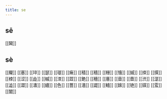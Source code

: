 ```yaml
---
title: se
---
```


## sē
[[閪]]
## sè
[[飋]]
[[塞]]
[[琗]]
[[瑟]]
[[璱]]
[[瘷]]
[[穑]]
[[穡]]
[[粣]]
[[懎]]
[[摵]]
[[拺]]
[[擌]]
[[栜]]
[[涩]]
[[歮]]
[[槭]]
[[洓]]
[[歰]]
[[銫]]
[[穯]]
[[廧]]
[[啬]]
[[嗇]]
[[渋]]
[[濏]]
[[澁]]
[[澀]]
[[瀒]]
[[繬]]
[[色]] 
[[薔]]
[[濇]]
[[譅]]
[[轖]]
[[鎍]]
[[铯]]
[[鏼]]
[[雭]]
[[闟]]
